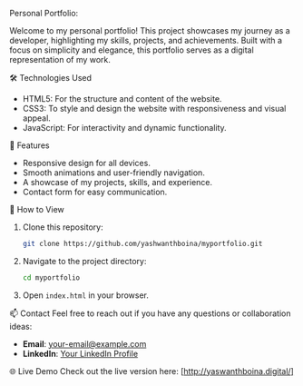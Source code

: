 
Personal Portfolio: 

Welcome to my personal portfolio! This project showcases my journey as a developer, highlighting my skills, projects, and achievements. Built with a focus on simplicity and elegance, this portfolio serves as a digital representation of my work.

 🛠️ Technologies Used
- HTML5: For the structure and content of the website.
- CSS3: To style and design the website with responsiveness and visual appeal.
- JavaScript: For interactivity and dynamic functionality.

 🌟 Features
- Responsive design for all devices.
- Smooth animations and user-friendly navigation.
- A showcase of my projects, skills, and experience.
- Contact form for easy communication.

🚀 How to View
1. Clone this repository:
   ```bash
   git clone https://github.com/yashwanthboina/myportfolio.git
   ```
2. Navigate to the project directory:
   ```bash
   cd myportfolio
   ```
3. Open `index.html` in your browser.

📫 Contact
Feel free to reach out if you have any questions or collaboration ideas:
- **Email**: [your-email@example.com](mailto:your-email@example.com)
- **LinkedIn**: [Your LinkedIn Profile](https://linkedin.com/in/yourprofile)


🌐 Live Demo
Check out the live version here: [http://yaswanthboina.digital/]
